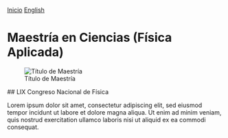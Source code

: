 [Inicio](indexesp.md)
[English](msc.md)
# Maestría en Ciencias (Física Aplicada)
<figure>
  <img
  src="https://imgur.com/NzEpYeZ.jpg"
  alt="Título de Maestría">
  <figcaption>Título de Maestría
  </figcaption>
</figure>
## LIX Congreso Nacional de Física

Lorem ipsum dolor sit amet, consectetur adipiscing elit, sed eiusmod tempor incidunt ut labore et dolore magna aliqua. Ut enim ad minim veniam, quis nostrud exercitation ullamco laboris nisi ut aliquid ex ea commodi consequat.
